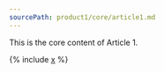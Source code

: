 ```yaml
---
sourcePath: product1/core/article1.md
---
```

This is the core content of Article 1.

{% include [x](_includes/inc.md) %}
